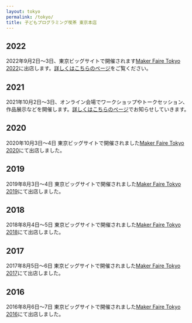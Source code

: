```yaml
---
layout: tokyo
permalink: /tokyo/
title: 子どもプログラミング喫茶 東京本店
---
```

## 2022
2022年9月2日〜3日、東京ビッグサイトで開催されます[Maker Faire Tokyo 2022](https://makezine.jp/event/mft2020/)に出店します。[詳しくはこちらのページ](/tokyo/2022/)をご覧ください。

## 2021
2021年10月2日〜3日、オンライン会場でワークショップやトークセッション、作品展示などを開催します。[詳しくはこちらのページ](/tokyo/2021/)でお知らせしていきます。

## 2020
2020年10月3日〜4日 東京ビッグサイトで開催されました[Maker Faire Tokyo 2020](https://makezine.jp/event/mft2020/)にて出店しました。

## 2019
2019年8月3日〜4日 東京ビッグサイトで開催されました[Maker Faire Tokyo 2019](https://makezine.jp/event/mft2019/)にて出店しました。

## 2018
2018年8月4日〜5日 東京ビッグサイトで開催されました[Maker Faire Tokyo 2018](https://makezine.jp/event/mft2018/)にて出店しました。

## 2017
2017年8月5日〜6日 東京ビッグサイトで開催されました[Maker Faire Tokyo 2017](https://makezine.jp/event/mft2017/)にて出店しました。

## 2016
2016年8月6日〜7日 東京ビッグサイトで開催されました[Maker Faire Tokyo 2016](https://makezine.jp/event/mft2016/)にて出店しました。

